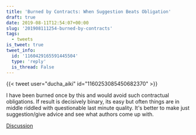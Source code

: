 ```yaml
---
title: 'Burned by Contracts: When Suggestion Beats Obligation'
draft: true
date: 2019-08-11T12:54:07+00:00
slug: '201908111254-burned-by-contracts'
tags:
  - tweets
is_tweet: true
tweet_info:
  id: '1160429165591445504'
  type: 'reply'
  is_thread: False
---
```




{{< tweet user="ducha_aiki" id="1160253085450682370" >}}

I have been burned once by this and would avoid such contractual obligations. If result is decisively binary, its easy but often things are in middle riddled with questionable last minute quality. It's better to make just suggestion/give advice and see what authors come up with.

[Discussion](https://x.com/sytelus/status/1160429165591445504)
